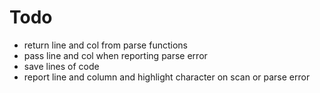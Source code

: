 # Todo
* return line and col from parse functions
* pass line and col when reporting parse error
* save lines of code
* report line and column and highlight character on scan or parse error